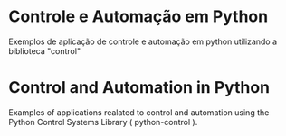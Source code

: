 # Controle e Automação em Python
Exemplos de aplicação de controle e automação em python utilizando a biblioteca "control"

# Control and Automation in Python
Examples of applications realated to control and automation using the Python Control Systems Library ( python-control ).
